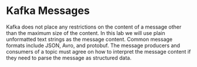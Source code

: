 # Kafka Messages

Kafka does not place any restrictions on the content of a message other
than the maximum size of the content.  In this lab we will use plain
unformatted text strings as the message content.  Common message formats
include JSON, Avro, and protobuf.  The message producers and consumers
of a topic must agree on how to interpret the message content if they
need to parse the message as structured data.
